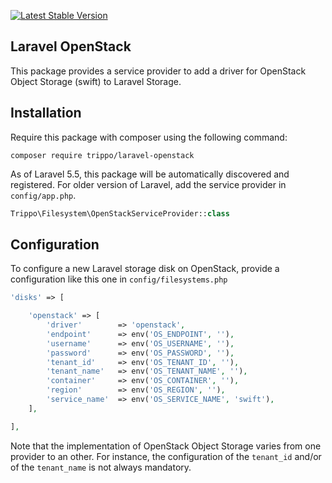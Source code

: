 [![Latest Stable Version](http://img.shields.io/github/release/trippo/laravel-openstack.svg)](https://packagist.org/packages/trippo/laravel-openstack)

## Laravel OpenStack

This package provides a service provider to add a driver for OpenStack Object Storage (swift) to Laravel Storage.

## Installation

Require this package with composer using the following command:

```
composer require trippo/laravel-openstack
```

As of Laravel 5.5, this package will be automatically discovered and registered.
For older version of Laravel, add the service provider in `config/app.php`.

```PHP
Trippo\Filesystem\OpenStackServiceProvider::class
```

## Configuration

To configure a new Laravel storage disk on OpenStack, provide a configuration like this one in `config/filesystems.php`

```PHP
'disks' => [

    'openstack' => [
        'driver'        => 'openstack',
        'endpoint'      => env('OS_ENDPOINT', ''),
        'username'      => env('OS_USERNAME', ''),
        'password'      => env('OS_PASSWORD', ''),
        'tenant_id'     => env('OS_TENANT_ID', ''),
        'tenant_name'   => env('OS_TENANT_NAME', ''),
        'container'     => env('OS_CONTAINER', ''),
        'region'        => env('OS_REGION', ''),
        'service_name'  => env('OS_SERVICE_NAME', 'swift'),
    ],

],
```

Note that the implementation of OpenStack Object Storage varies from one provider to an other. For instance, the configuration of the `tenant_id` and/or of the `tenant_name` is not always mandatory.
